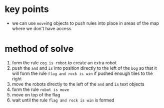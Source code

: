 # key points
* we can use `move`ing objects to push rules into place in areas of the map where we don't have access
# method of solve
1) form the rule `cog is robot` to create an extra robot
2) push the `and` and `is` into position directly to the left of the `bog` so that it will form the rule `flag and rock is win` if pushed enough tiles to the right
3) move the robots directly to the left of the `and` and `is` text objects
4) form the rule `robot is move`
5) move on top of the flag
6) wait until the rule `flag and rock is win` is formed
